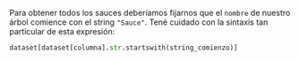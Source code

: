 Para obtener todos los sauces deberíamos fijarnos que el `nombre` de nuestro árbol comience con el string `"Sauce"`. Tené cuidado con la sintaxis tan particular de esta expresión:

```python
dataset[dataset[columna].str.startswith(string_comienzo)]
```

